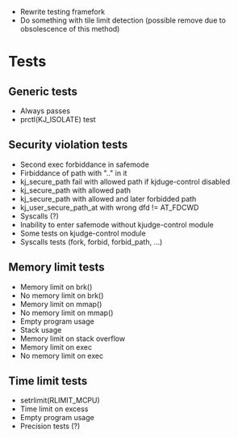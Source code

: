  - Rewrite testing framefork
 - Do something with tile limit detection (possible remove due to obsolescence of this method)

# Tests
## Generic tests
 - Always passes
 - prctl(KJ_ISOLATE) test

## Security violation tests
 - Second exec forbiddance in safemode
 - Firbiddance of path with ".." in it
 - kj_secure_path fail with allowed path if kjduge-control disabled
 - kj_secure_path with allowed path
 - kj_secure_path with allowed and later forbidded path
 - kj_user_secure_path_at with wrong dfd != AT_FDCWD
 - Syscalls (?)
 - Inability to enter safemode without kjudge-control module
 - Some tests on kjudge-control module
 - Syscalls tests (fork, forbid, forbid_path, ...)

## Memory limit tests
 - Memory limit on brk()
 - No memory limit on brk()
 - Memory limit on mmap()
 - No memory limit on mmap()
 - Empty program usage
 - Stack usage
 - Memory limit on stack overflow
 - Memory limit on exec
 - No memory limit on exec


## Time limit tests
 - setrlimit(RLIMIT_MCPU)
 - Time limit on excess
 - Empty program usage
 - Precision tests (?)
